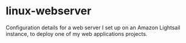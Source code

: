 # linux-webserver
Configuration details for a web server I set up on an Amazon Lightsail instance, to deploy one of my web applications projects.

